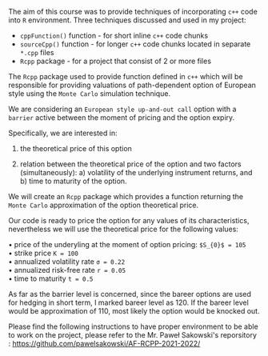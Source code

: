 The aim of this course was to provide techniques of incorporating ``c++`` code into ``R`` environment. Three techniques discussed and used in my project:

* ``cppFunction()`` function - for short inline ``c++`` code chunks
* ``sourceCpp()`` function - for longer ``c++`` code chunks located in separate ``*.cpp`` files
* ``Rcpp`` package - for a project that consist of 2 or more files 

The ``Rcpp`` package used to provide function defined in ``c++`` which will be responsible for providing valuations of path-dependent option of European style using the ``Monte Carlo`` simulation technique.



We are considering an ``European style up-and-out call`` option with a ``barrier`` active between the moment of pricing and the option expiry.

Specifically, we are interested in:

1. the theoretical price of this option

2. relation between the theoretical price of the option and two factors (simultaneously):
a) volatility of the underlying instrument returns, and
b) time to maturity of the option.


We will create an ``Rcpp`` package which provides a function returning the ``Monte Carlo`` approximation of the option theoretical price.

Our code is ready to price the option for any values of its characteristics, nevertheless we will use the theoretical price for the following values:

• price of the underyling at the moment of option pricing: ``$S_{0}$ = 105``\
• strike price ``K = 100``\
• annualized volatility rate ``σ = 0.22``\
• annualized risk-free rate ``r = 0.05``\
• time to maturity ``t = 0.5``

As far as the barrier level is concerned, since the bareer options are used for hedging in short term, I marked bareer level as 120. If the bareer level would be approximation of 110, most likely the option would be knocked out.



Please find the following instructions to have proper environment to be able to work on the project, please refer to the Mr. Paweł Sakowski's reporsitory :
https://github.com/pawelsakowski/AF-RCPP-2021-2022/


